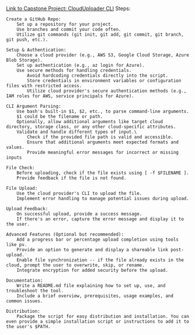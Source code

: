 [Link to Capstone Project: CloudUploader CLI](https://learntocloud.guide/phase1/?ref=madebygps.com#capstone-project-clouduploader-cli)
Steps:

    Create a GitHub Repo:
        Set up a repository for your project.
        Use branches and commit your code often.
        Utilize git commands (git init, git add, git commit, git branch, git push, etc.).

    Setup & Authentication:
        Choose a cloud provider (e.g., AWS S3, Google Cloud Storage, Azure Blob Storage).
        Set up authentication (e.g., az login for Azure).
        Use secure methods for handling credentials.
            Avoid hardcoding credentials directly into the script.
            Store credentials in environment variables or configuration files with restricted access.
            Utilize cloud provider's secure authentication methods (e.g., IAM roles for AWS, service principals for Azure).

    CLI Argument Parsing:
        Use bash's built-in $1, $2, etc., to parse command-line arguments.
        $1 could be the filename or path.
        Optionally, allow additional arguments like target cloud directory, storage class, or any other cloud-specific attributes.
        Validate and handle different types of input.\
            Check if the provided file path is valid and accessible.
            Ensure that additional arguments meet expected formats and values.
            Provide meaningful error messages for incorrect or missing inputs

    File Check:
        Before uploading, check if the file exists using [ -f $FILENAME ].
        Provide feedback if the file is not found.

    File Upload:
        Use the cloud provider's CLI to upload the file.
        Implement error handling to manage potential issues during upload.

    Upload Feedback:
        On successful upload, provide a success message.
        If there's an error, capture the error message and display it to the user.

    Advanced Features (Optional but recommended):
        Add a progress bar or percentage upload completion using tools like pv.
        Provide an option to generate and display a shareable link post-upload.
        Enable file synchronization -- if the file already exists in the cloud, prompt the user to overwrite, skip, or rename.
        Integrate encryption for added security before the upload.

    Documentation:
        Write a README.md file explaining how to set up, use, and troubleshoot the tool.
        Include a brief overview, prerequisites, usage examples, and common issues.

    Distribution:
        Package the script for easy distribution and installation. You can even provide a simple installation script or instructions to add it to the user's $PATH.
